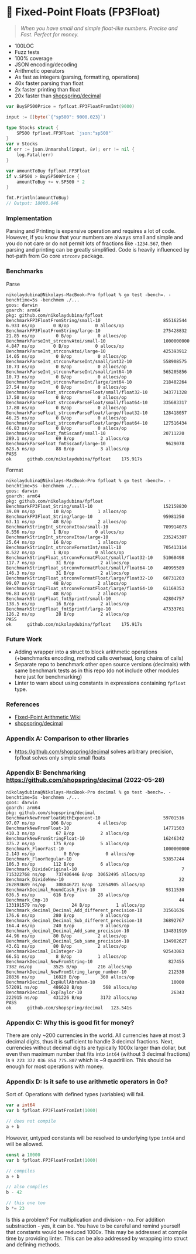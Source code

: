 # 🐣 Fixed-Point Floats (FP3Float)

> _When you have small and simple float-like numbers. Precise and Fast. Perfect for money._

* 100LOC
* Fuzz tests
* 100% coverage
* JSON encoding/decoding
* Arithmetic operators
* As fast as integers (parsing, formatting, operations)
* 40x faster parsing than float
* 2x faster printing than float
* 20x faster than [shopspring/decimal](https://github.com/shopspring/decimal)

```go
var BuySP500Price = fpfloat.FP3FloatFromInt(9000)

input := []byte(`{"sp500": 9000.023}`)

type Stocks struct {
    SP500 fpfloat.FP3Float `json:"sp500"`
}
var v Stocks
if err := json.Unmarshal(input, &v); err != nil {
    log.Fatal(err)
}

var amountToBuy fpfloat.FP3Float
if v.SP500 > BuySP500Price {
    amountToBuy += v.SP500 * 2
}

fmt.Println(amountToBuy)
// Output: 18000.046
```

### Implementation

Parsing and Printing is expensive operation and requires a lot of code.
However, if you know that your numbers are always small and simple and you do not care or do not permit lots of fractions like `-1234.567`, then parsing and printing can be greatly simplified.
Code is heavily influenced by hot-path from Go core `strconv` package.

### Benchmarks

Parse
```
nikolaydubina@Nikolays-MacBook-Pro fpfloat % go test -bench=. -benchtime=5s -benchmem ./...
goos: darwin
goarch: arm64
pkg: github.com/nikolaydubina/fpfloat
BenchmarkFP3FloatFromString/small-10          	            855162544	         6.933 ns/op	   0 B/op	       0 allocs/op
BenchmarkFP3FloatFromString/large-10          	            275428832	        21.85 ns/op	       0 B/op	       0 allocs/op
BenchmarkParseInt_strconvAtoi/small-10        	            1000000000	         4.847 ns/op	   0 B/op	       0 allocs/op
BenchmarkParseInt_strconvAtoi/large-10        	            425393912	        14.05 ns/op	       0 B/op	       0 allocs/op
BenchmarkParseInt_strconvParseInt/small/int32-10         	558908575	        10.73 ns/op	       0 B/op	       0 allocs/op
BenchmarkParseInt_strconvParseInt/small/int64-10         	565205856	        10.73 ns/op	       0 B/op	       0 allocs/op
BenchmarkParseInt_strconvParseInt/large/int64-10         	218402264	        27.54 ns/op	       0 B/op	       0 allocs/op
BenchmarkParseFloat_strconvParseFloat/small/float32-10   	343771328	        17.50 ns/op	       0 B/op	       0 allocs/op
BenchmarkParseFloat_strconvParseFloat/small/float64-10   	335683317	        17.80 ns/op	       0 B/op	       0 allocs/op
BenchmarkParseFloat_strconvParseFloat/large/float32-10   	128418057	        46.25 ns/op	       0 B/op	       0 allocs/op
BenchmarkParseFloat_strconvParseFloat/large/float64-10   	127516434	        46.83 ns/op	       0 B/op	       0 allocs/op
BenchmarkParseFloat_fmtSscanf/small-10                   	20711220	       289.1 ns/op	      69 B/op	       2 allocs/op
BenchmarkParseFloat_fmtSscanf/large-10                   	 9629078	       623.5 ns/op	      88 B/op	       3 allocs/op
PASS
ok  	github.com/nikolaydubina/fpfloat	175.917s
```

Format
```
nikolaydubina@Nikolays-MacBook-Pro fpfloat % go test -bench=. -benchtime=5s -benchmem ./...
goos: darwin
goarch: arm64
pkg: github.com/nikolaydubina/fpfloat
BenchmarkFP3Float_String/small-10             	            152158830	        39.09 ns/op	      10 B/op	       1 allocs/op
BenchmarkFP3Float_String/large-10             	            95981250	        63.11 ns/op	      48 B/op	       2 allocs/op
BenchmarkStringInt_strconvItoa/small-10       	            709914073	         8.556 ns/op	   1 B/op	       0 allocs/op
BenchmarkStringInt_strconvItoa/large-10       	            235245307	        25.64 ns/op	      16 B/op	       1 allocs/op
BenchmarkStringInt_strconvFormatInt/small-10             	705413114	         8.522 ns/op	   1 B/op	       0 allocs/op
BenchmarkStringFloat_strconvFormatFloat/small/float32-10 	51060498	       117.7 ns/op	      31 B/op	       2 allocs/op
BenchmarkStringFloat_strconvFormatFloat/small/float64-10 	40995589	       146.3 ns/op	      31 B/op	       2 allocs/op
BenchmarkStringFloat_strconvFormatFloat/large/float32-10 	60731203	        99.07 ns/op	      48 B/op	       2 allocs/op
BenchmarkStringFloat_strconvFormatFloat/large/float64-10 	61169353	        96.83 ns/op	      48 B/op	       2 allocs/op
BenchmarkStringFloat_fmtSprintf/small-10                 	42804757	       138.5 ns/op	      16 B/op	       2 allocs/op
BenchmarkStringFloat_fmtSprintf/large-10                 	47333761	       126.2 ns/op	      28 B/op	       2 allocs/op
PASS
ok  	github.com/nikolaydubina/fpfloat	175.917s
```

### Future Work

- Adding wrapper into a struct to block arithmetic operations (+benchmarks encoding, method calls overhead, long chains of calls)
- Separate repo to benchmark other open source versions (decimals) with same benchmark tests as in this repo (do not include other modules here just for benchmarking)
- Linter to warn about using constants in expressions containing `fpfloat` type.

### References

- [Fixed-Point Arithmetic Wiki](https://en.wikipedia.org/wiki/Fixed-point_arithmetic)
- [shopspring/decimal](https://github.com/shopspring/decimal)

### Appendix A: Comparison to other libraries

- https://github.com/shopspring/decimal solves arbitrary precision, fpfloat solves only simple small floats

### Appendix B: Benchmarking https://github.com/shopspring/decimal (2022-05-28)
```
nikolaydubina@Nikolays-MacBook-Pro decimal % go test -bench=. -benchtime=5s -benchmem ./...
goos: darwin
goarch: arm64
pkg: github.com/shopspring/decimal
BenchmarkNewFromFloatWithExponent-10                    	59701516	        97.07 ns/op	     106 B/op	       4 allocs/op
BenchmarkNewFromFloat-10                                	14771503	       410.3 ns/op	      67 B/op	       2 allocs/op
BenchmarkNewFromStringFloat-10                          	16246342	       375.2 ns/op	     175 B/op	       5 allocs/op
Benchmark_FloorFast-10                                  	1000000000	         2.143 ns/op	       0 B/op	       0 allocs/op
Benchmark_FloorRegular-10                               	53857244	       106.3 ns/op	     112 B/op	       6 allocs/op
Benchmark_DivideOriginal-10                             	       7	 715322768 ns/op	737406446 B/op	30652495 allocs/op
Benchmark_DivideNew-10                                  	      22	 262893689 ns/op	308046721 B/op	12054905 allocs/op
BenchmarkDecimal_RoundCash_Five-10                      	 9311530	       636.5 ns/op	     616 B/op	      28 allocs/op
Benchmark_Cmp-10                                        	      44	 133191579 ns/op	      24 B/op	       1 allocs/op
Benchmark_decimal_Decimal_Add_different_precision-10    	31561636	       176.6 ns/op	     280 B/op	       9 allocs/op
Benchmark_decimal_Decimal_Sub_different_precision-10    	36892767	       164.4 ns/op	     240 B/op	       9 allocs/op
Benchmark_decimal_Decimal_Add_same_precision-10         	134831919	        44.96 ns/op	      80 B/op	       2 allocs/op
Benchmark_decimal_Decimal_Sub_same_precision-10         	134902627	        43.61 ns/op	      80 B/op	       2 allocs/op
BenchmarkDecimal_IsInteger-10                           	92543083	        66.51 ns/op	       8 B/op	       1 allocs/op
BenchmarkDecimal_NewFromString-10                       	  827455	      7382 ns/op	    3525 B/op	     216 allocs/op
BenchmarkDecimal_NewFromString_large_number-10          	  212538	     28836 ns/op	   16820 B/op	     360 allocs/op
BenchmarkDecimal_ExpHullAbraham-10                      	   10000	    572091 ns/op	  486628 B/op	     568 allocs/op
BenchmarkDecimal_ExpTaylor-10                           	   26343	    222915 ns/op	  431226 B/op	    3172 allocs/op
PASS
ok  	github.com/shopspring/decimal	123.541s
```

### Appendix C: Why this is good fit for money?

There are only ~200 currencies in the world.
All currencies have at most 3 decimal digits, thus it is sufficient to handle 3 decimal fractions.
Next, currencies without decimal digits are typically 1000x larger than dollar, but even then maximum number that fits into `int64` (without 3 decimal fractions) is `9 223 372 036 854 775.807` which is ~9 quadrillion. This should be enough for most operations with money.

### Appendix D: Is it safe to use arithmetic operators in Go?

Sort of. Operations with defined types (variables) will fail.
```go
var a int64
var b fpfloat.FP3FloatFromInt(1000)

// does not compile
a + b
```

However, untyped constants will be resolved to underlying type `int64` and will be allowed.  
```go
const a 10000
var b fpfloat.FP3FloatFromInt(1000)

// compiles
a + b

// also compiles
b - 42

// this one too
b *= 23
```

Is this a problem? For multiplication and division - no. For addition substraction - yes, it can be. You have to be careful and remind yourself that constants would be reduced 1000x. This may be addressed at compile time by providing linter. This can be also addressed by wrapping into struct and defining methods.

